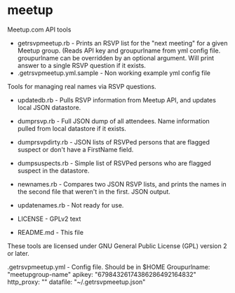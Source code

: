 meetup
======

Meetup.com API tools

+ getrsvpmeetup.rb - Prints an RSVP list for the "next meeting" for a given Meetup group. (Reads API key and groupurlname from yml config file. groupurlname can be overridden by an optional argument. Will print answer to a single RSVP question if it exists.
+ .getrsvpmeetup.yml.sample - Non working example yml config file

Tools for managing real names via RSVP questions.

+ updatedb.rb - Pulls RSVP information from Meetup API, and updates local JSON datastore.
+ dumprsvp.rb - Full JSON dump of all attendees. Name information pulled from local datastore if it exists.
+ dumprsvpdirty.rb - JSON lists of RSVPed persons that are flagged suspect or don't have a FirstName field.
+ dumpsuspects.rb - Simple list of RSVPed persons who are flagged suspect in the datastore.
+ newnames.rb - Compares two JSON RSVP lists, and prints the names in the second file that weren't in the first. JSON output.
+ updatenames.rb - Not ready for use.

+ LICENSE - GPLv2 text
+ README.md - This file

These tools are licensed under GNU General Public License (GPL) version 2 or later.

.getrsvpmeetup.yml - Config file. Should be in $HOME
Groupurlname:  "meetupgroup-name"
apikey: "67984326174386286492164832"
http_proxy: ""
datafile: "~/.getrsvpmeetup.json"
